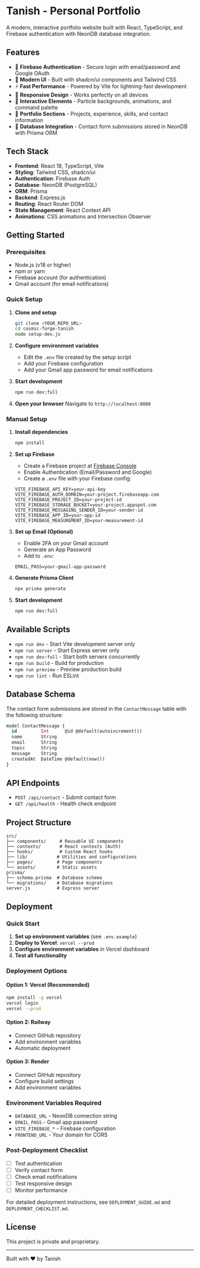 # Tanish - Personal Portfolio

A modern, interactive portfolio website built with React, TypeScript, and Firebase authentication with NeonDB database integration.

## Features

- 🔐 **Firebase Authentication** - Secure login with email/password and Google OAuth
- 🎨 **Modern UI** - Built with shadcn/ui components and Tailwind CSS
- ⚡ **Fast Performance** - Powered by Vite for lightning-fast development
- 📱 **Responsive Design** - Works perfectly on all devices
- 🎯 **Interactive Elements** - Particle backgrounds, animations, and command palette
- 🚀 **Portfolio Sections** - Projects, experience, skills, and contact information
- 💾 **Database Integration** - Contact form submissions stored in NeonDB with Prisma ORM

## Tech Stack

- **Frontend**: React 18, TypeScript, Vite
- **Styling**: Tailwind CSS, shadcn/ui
- **Authentication**: Firebase Auth
- **Database**: NeonDB (PostgreSQL)
- **ORM**: Prisma
- **Backend**: Express.js
- **Routing**: React Router DOM
- **State Management**: React Context API
- **Animations**: CSS animations and Intersection Observer

## Getting Started

### Prerequisites

- Node.js (v18 or higher)
- npm or yarn
- Firebase account (for authentication)
- Gmail account (for email notifications)

### Quick Setup

1. **Clone and setup**
   ```bash
   git clone <YOUR_REPO_URL>
   cd cosmic-forge-tanish
   node setup-dev.js
   ```

2. **Configure environment variables**
   - Edit the `.env` file created by the setup script
   - Add your Firebase configuration
   - Add your Gmail app password for email notifications

3. **Start development**
   ```bash
   npm run dev:full
   ```

4. **Open your browser**
   Navigate to `http://localhost:8080`

### Manual Setup

1. **Install dependencies**
   ```bash
   npm install
   ```

2. **Set up Firebase**
   - Create a Firebase project at [Firebase Console](https://console.firebase.google.com/)
   - Enable Authentication (Email/Password and Google)
   - Create a `.env` file with your Firebase config:
   ```env
   VITE_FIREBASE_API_KEY=your-api-key
   VITE_FIREBASE_AUTH_DOMAIN=your-project.firebaseapp.com
   VITE_FIREBASE_PROJECT_ID=your-project-id
   VITE_FIREBASE_STORAGE_BUCKET=your-project.appspot.com
   VITE_FIREBASE_MESSAGING_SENDER_ID=your-sender-id
   VITE_FIREBASE_APP_ID=your-app-id
   VITE_FIREBASE_MEASUREMENT_ID=your-measurement-id
   ```

3. **Set up Email (Optional)**
   - Enable 2FA on your Gmail account
   - Generate an App Password
   - Add to `.env`:
   ```env
   EMAIL_PASS=your-gmail-app-password
   ```

4. **Generate Prisma Client**
   ```bash
   npx prisma generate
   ```

5. **Start development**
   ```bash
   npm run dev:full
   ```

## Available Scripts

- `npm run dev` - Start Vite development server only
- `npm run server` - Start Express server only
- `npm run dev:full` - Start both servers concurrently
- `npm run build` - Build for production
- `npm run preview` - Preview production build
- `npm run lint` - Run ESLint

## Database Schema

The contact form submissions are stored in the `ContactMessage` table with the following structure:

```sql
model ContactMessage {
  id         Int      @id @default(autoincrement())
  name       String
  email      String
  topic      String
  message    String
  createdAt  DateTime @default(now())
}
```

## API Endpoints

- `POST /api/contact` - Submit contact form
- `GET /api/health` - Health check endpoint

## Project Structure

```
src/
├── components/     # Reusable UI components
├── contexts/       # React contexts (Auth)
├── hooks/          # Custom React hooks
├── lib/           # Utilities and configurations
├── pages/         # Page components
└── assets/        # Static assets
prisma/
├── schema.prisma  # Database schema
└── migrations/    # Database migrations
server.js          # Express server
```

## Deployment

### Quick Start
1. **Set up environment variables** (see `.env.example`)
2. **Deploy to Vercel**: `vercel --prod`
3. **Configure environment variables** in Vercel dashboard
4. **Test all functionality**

### Deployment Options

#### Option 1: Vercel (Recommended)
```bash
npm install -g vercel
vercel login
vercel --prod
```

#### Option 2: Railway
- Connect GitHub repository
- Add environment variables
- Automatic deployment

#### Option 3: Render
- Connect GitHub repository
- Configure build settings
- Add environment variables

### Environment Variables Required
- `DATABASE_URL` - NeonDB connection string
- `EMAIL_PASS` - Gmail app password
- `VITE_FIREBASE_*` - Firebase configuration
- `FRONTEND_URL` - Your domain for CORS

### Post-Deployment Checklist
- [ ] Test authentication
- [ ] Verify contact form
- [ ] Check email notifications
- [ ] Test responsive design
- [ ] Monitor performance

For detailed deployment instructions, see `DEPLOYMENT_GUIDE.md` and `DEPLOYMENT_CHECKLIST.md`.

## License

This project is private and proprietary.

---

Built with ❤️ by Tanish

